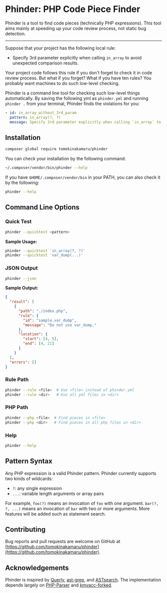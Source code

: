 # Phinder: PHP Code Piece Finder

Phinder is a tool to find code pieces (technically PHP expressions).
This tool aims mainly at speeding up your code review process, not static bug detection.

---

Suppose that your project has the following local rule:

- Specify 3rd parameter explicitly when calling `in_array` to avoid unexpected comparison results.

Your project code follows this rule if you don't forget to check it in code review process. But what if you forget? What if you have ten rules? You probably want machines to do such low-level checking.

Phinder is a command line tool for checking such low-level things automatically. By saving the following yml as `phinder.yml` and running `phinder .` from your terminal, Phinder finds the violations for you:

```yml
- id: in_array_without_3rd_param
  pattern: in_array(?, ?)
  message: Specify 3rd parameter explicitly when calling `in_array` to avoid unexpected comparison results.
```

## Installation

```bash
composer global require tomokinakamaru/phinder
```

You can check your installation by the following command:

```bash
~/.composer/vendor/bin/phinder --help
```

If you have `$HOME/.composer/vendor/bin` in your PATH, you can also check it by the following:

```bash
phinder --help
```

## Command Line Options

### Quick Test

```bash
phinder --quicktest <pattern>
```

**Sample Usage:**

```bash
phinder --quicktest 'in_array(?, ?)'
phinder --quicktest 'var_dump(...)'
```

### JSON Output

```bash
phinder --json
```

**Sample Output:**

```json
{
  "result": [
    {
      "path": "./index.php",
      "rule": {
        "id": "sample.var_dump",
        "message": "Do not use var_dump."
      },
      "location": {
        "start": [4, 5],
        "end": [4, 21]
      }
    }
  ],
  "errors": []
}
```

### Rule Path

```bash
phinder --rule <file>  # Use <file> instead of phinder.yml
phinder --rule <dir>   # Use all yml files in <dir>
```

### PHP Path

```bash
phinder --php <file>  # Find pieces in <file>
phinder --php <dir>   # Find pieces in all php files in <dir>
```

### Help

```bash
phinder --help
```

## Pattern Syntax

Any PHP expression is a valid Phinder pattern.
Phinder currently supports two kinds of wildcards:

- `?`: any single expression
- `...`: variable length arguments or array pairs

For example, `foo(?)` means an invocation of `foo` with one argument.
`bar(?, ?, ...)` means an invocation of `bar` with two or more arguments.
More features will be added such as statement search.

## Contributing

Bug reports and pull requests are welcome on GitHub at [https://github.com/tomokinakamaru/phinder](https://github.com/tomokinakamaru/phinder).

## Acknowledgements

Phinder is inspired by [Querly](https://github.com/soutaro/querly/), [ast-grep](https://github.com/azz/ast-grep), and [ASTsearch](https://github.com/takluyver/astsearch).
The implementation depends largely on [PHP-Parser](https://github.com/nikic/PHP-Parser) and [kmyacc-forked](https://github.com/moriyoshi/kmyacc-forked/).
